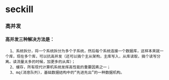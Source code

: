 # seckill


### 高并发

#### 高并发三种解决方法是：
```
  1、系统拆分，将一个系统拆分为多个子系统，然后每个系统连接一个数据库，这样本来就一个库，现在多个库，可以抗高并发（还可以搞个主从架构，主库写入，从库读取，搞个读写分离。读流量太多的时候，加更多的从库）；
  2、缓存，所有现代计算机系统发挥高性能的重要因素之一；
  3、mq(消息队列)，基础数据结构中的“先进先出”的一种数据机构。
```